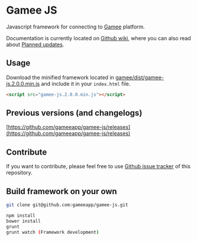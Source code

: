# Gamee JS

Javascript framework for connecting to [Gamee](http://www.gameeapp.com/) platform.

Documentation is currently located on [Github wiki](https://github.com/gameeapp/gamee-js/wiki), where you can also read about [Planned updates](https://github.com/gameeapp/gamee-js/wiki/Planned-updates).

## Usage

Download the minified framework located in [gamee/dist/gamee-js.2.0.0.min.js](https://github.com/gameeapp/gamee-js/blob/master/gamee/dist/gamee-js.2.0.0.min.js) and include it in your ```index.html``` file. 

```html
<script src="gamee-js.2.0.0.min.js"></script>
```

## Previous versions (and changelogs)

[https://github.com/gameeapp/gamee-js/releases](https://github.com/gameeapp/gamee-js/releases)

## Contribute

If you want to contribute, please feel free to use [Github issue tracker](https://github.com/gameeapp/gamee-js/issues) of this repository. 

## Build framework on your own

```bash
git clone git@github.com:gameeapp/gamee-js.git
```

```bash
npm install
bower install
grunt
grunt watch (Framework development) 
```
